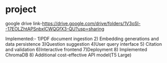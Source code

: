 # project

google drive link-https://drive.google.com/drive/folders/1V3oSl--17EOLZhtAPSnbxlCWQGfX3-QU?usp=sharing

Implemented:-
1)PDF document ingestion
2) Embedding generations and data persistence
3)Question suggestion
4)User query interface
5) Citation and validation
6)Interactive frontend
7)Deployment
8) Implemented ChromaDB
8) Additional cost-effective API model(T5 Large)
